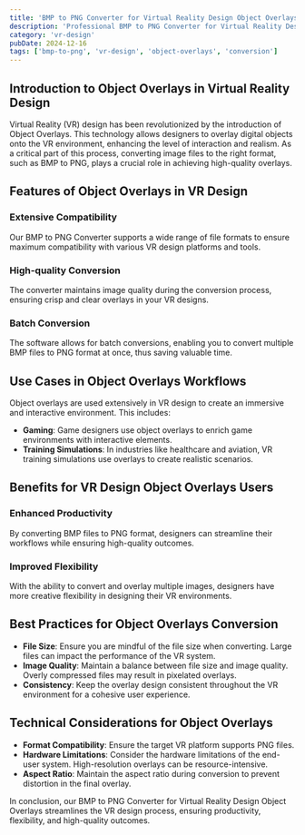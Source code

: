 ```yaml
---
title: 'BMP to PNG Converter for Virtual Reality Design Object Overlays'
description: 'Professional BMP to PNG Converter for Virtual Reality Design Object Overlays. Optimized for Virtual Reality Design object overlays workflows.'
category: 'vr-design'
pubDate: 2024-12-16
tags: ['bmp-to-png', 'vr-design', 'object-overlays', 'conversion']
---
```


## Introduction to Object Overlays in Virtual Reality Design
Virtual Reality (VR) design has been revolutionized by the introduction of Object Overlays. This technology allows designers to overlay digital objects onto the VR environment, enhancing the level of interaction and realism. As a critical part of this process, converting image files to the right format, such as BMP to PNG, plays a crucial role in achieving high-quality overlays.

## Features of Object Overlays in VR Design
### Extensive Compatibility
Our BMP to PNG Converter supports a wide range of file formats to ensure maximum compatibility with various VR design platforms and tools. 

### High-quality Conversion
The converter maintains image quality during the conversion process, ensuring crisp and clear overlays in your VR designs.

### Batch Conversion
The software allows for batch conversions, enabling you to convert multiple BMP files to PNG format at once, thus saving valuable time.

## Use Cases in Object Overlays Workflows
Object overlays are used extensively in VR design to create an immersive and interactive environment. This includes:

- **Gaming**: Game designers use object overlays to enrich game environments with interactive elements. 
- **Training Simulations**: In industries like healthcare and aviation, VR training simulations use overlays to create realistic scenarios.

## Benefits for VR Design Object Overlays Users
### Enhanced Productivity
By converting BMP files to PNG format, designers can streamline their workflows while ensuring high-quality outcomes.

### Improved Flexibility
With the ability to convert and overlay multiple images, designers have more creative flexibility in designing their VR environments.

## Best Practices for Object Overlays Conversion
- **File Size**: Ensure you are mindful of the file size when converting. Large files can impact the performance of the VR system.
- **Image Quality**: Maintain a balance between file size and image quality. Overly compressed files may result in pixelated overlays.
- **Consistency**: Keep the overlay design consistent throughout the VR environment for a cohesive user experience.

## Technical Considerations for Object Overlays
- **Format Compatibility**: Ensure the target VR platform supports PNG files. 
- **Hardware Limitations**: Consider the hardware limitations of the end-user system. High-resolution overlays can be resource-intensive.
- **Aspect Ratio**: Maintain the aspect ratio during conversion to prevent distortion in the final overlay.

In conclusion, our BMP to PNG Converter for Virtual Reality Design Object Overlays streamlines the VR design process, ensuring productivity, flexibility, and high-quality outcomes.